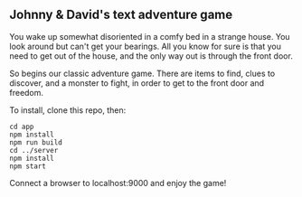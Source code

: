 ## Johnny & David's text adventure game

You wake up somewhat disoriented in a comfy bed in a strange house.  You look around but can't get your bearings.  All you know for sure is that you need to get out of the house, and the only way out is through the front door.

So begins our classic adventure game.  There are items to find, clues to discover, and a monster to fight, in order to get to the front door and freedom.

To install, clone this repo, then:

    cd app  
    npm install  
    npm run build  
    cd ../server
    npm install  
    npm start

Connect a browser to localhost:9000 and enjoy the game!
